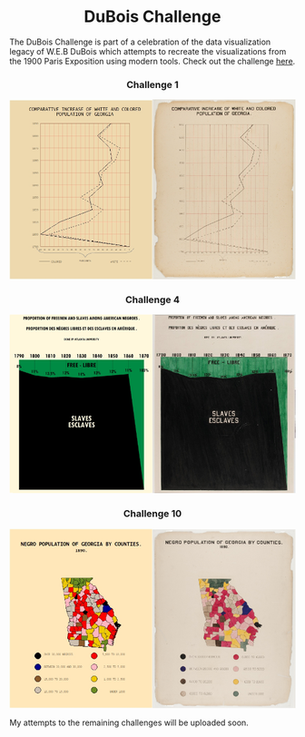 <h1 align="center">
DuBois Challenge</h1>

The DuBois Challenge is part of a celebration of the data visualization legacy of W.E.B DuBois which attempts to recreate the visualizations from the 1900 Paris Exposition using modern tools. Check out the challenge [here](https://github.com/ajstarks/dubois-data-portraits/blob/master/challenge/README.md).

<h3 align="center">
Challenge 1</h3>

<p align="center">
<img src="https://github.com/nrennie/dubois_challenge/blob/main/images/challenge_01.jpg?raw=true" width="50%"><img src="https://github.com/nrennie/dubois_challenge/blob/main/images/original_01.jpg?raw=true" width="50%">
</p>

<h3 align="center">
Challenge 4</h3>

<p align="center">
<img src="https://github.com/nrennie/dubois_challenge/blob/main/images/challenge_04.jpg?raw=true" width="50%"><img src="https://github.com/nrennie/dubois_challenge/blob/main/images/original_04.jpg?raw=true" width="50%">
</p>

<h3 align="center">
Challenge 10</h3>

<p align="center">
<img src="https://github.com/nrennie/dubois_challenge/blob/main/images/challenge_10.jpg?raw=true" width="50%"><img src="https://github.com/nrennie/dubois_challenge/blob/main/images/original_10.jpg?raw=true" width="50%">
</p>

My attempts to the remaining challenges will be uploaded soon. 